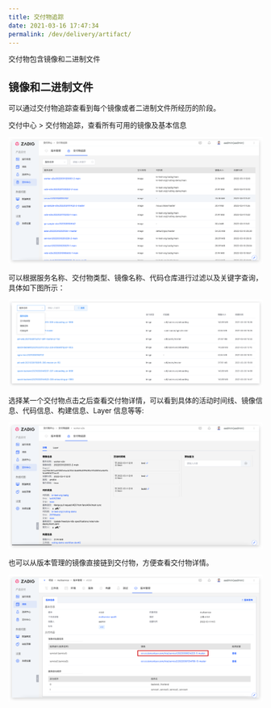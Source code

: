 ```yaml
---
title: 交付物追踪
date: 2021-03-16 17:47:34
permalink: /dev/delivery/artifact/
---
```


交付物包含镜像和二进制文件

## 镜像和二进制文件

可以通过交付物追踪查看到每个镜像或者二进制文件所经历的阶段。

交付中心 > 交付物追踪，查看所有可用的镜像及基本信息

![交付物追踪](./_images/artifact_list.png '交付物追踪')

可以根据服务名称、交付物类型、镜像名称、代码仓库进行过滤以及关键字查询，具体如下图所示：

![交付物追踪](./_images/artifact_list_filter.png '交付物追踪')

选择某一个交付物点击之后查看交付物详情，可以看到具体的活动时间线、镜像信息、代码信息、构建信息、Layer 信息等等:

![交付物追踪](./_images/artifact_detail.png '交付物追踪')

也可以从版本管理的镜像直接链到交付物，方便查看交付物详情。

![交付物追踪](./_images/version_link_artifact.png '交付物追踪')
